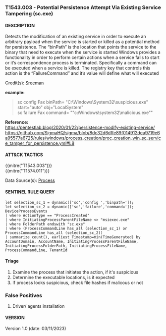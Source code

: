 ### T1543.003 - Potential Persistence Attempt Via Existing Service Tampering (sc.exe)

#### DESCRIPTION

Detects the modification of an existing service in order to execute an arbitrary payload when the service is started or killed as a potential method for persistence.
The “binPath” is the location that points the service to the binary that need to execute when the service is started
Windows provides a functionality in order to perform certain actions when a service fails to start or it’s correspondence process is terminated. Specifically a command can be executed when a service is killed. The registry key that controls this action is the “FailureCommand” and it’s value will define what will executed

Credit(s): [Sreeman](https://github.com/SigmaHQ/sigma/blob/8dc32d6dffe89f014912dea9719e6a95577a6725/rules/windows/process_creation/proc_creation_win_sc_service_tamper_for_persistence.yml#L7)

**example:**

> sc config Fax binPath= "C:\\Windows\\System32\\suspicious.exe" start="auto" obj="LocalSystem"\
> sc failure Fax command= ""c:\\Windows\\system32\\malicious.exe""

**Reference:**\
https://pentestlab.blog/2020/01/22/persistence-modify-existing-service/
https://github.com/SigmaHQ/sigma/blob/8dc32d6dffe89f014912dea9719e6a95577a6725/rules/windows/process_creation/proc_creation_win_sc_service_tamper_for_persistence.yml#L8

#### ATT&CK TACTICS<br>

{{mitre("T1543.003")}}\
{{mitre("T1574.011")}}

Data Source(s):
[Process](https://attack.mitre.org/datasources/DS0009/)

#### SENTINEL RULE QUERY<br>

```
let selection_sc_1 = dynamic(['sc','config ','binpath=']); 
let selection_sc_2 = dynamic(['sc','failure','command=']); 
DeviceProcessEvents
| where ActionType == "ProcessCreated"
| where InitiatingProcessParentFileName <> "msiexec.exe"
| where FolderPath endswith "sc.exe"
| where (ProcessCommandLine has_all (selection_sc_1) or ProcessCommandLine has_all (selection_sc_2))
| summarize count(), earliest_Timestamp=min(TimeGenerated) by AccountDomain, AccountName, InitiatingProcessParentFileName, InitiatingProcessFolderPath, InitiatingProcessFileName, ProcessCommandLine, TenantId
```

#### Triage

1. Examine the process that initiates the action, if it's suspicious
1. Determine the executable locations, is it expected
1. If process looks suspicious, check file hashes if malicous or not

### False Positives

1. Driver/ agents installation

#### VERSION

Version 1.0 (date: 03/11/2023)
